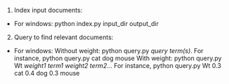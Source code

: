 1) Index input documents: 
  + For windows: python index.py input_dir output_dir
2) Query to find relevant documents:
  + For windows:
    Without weight: python query.py *query term(s)*. For instance, python query.py cat dog mouse
    With weight: python query.py Wt *weight1* *term1* *weight2* *term2*... For instance, python query.py Wt 0.3 cat 0.4 dog 0.3 mouse
